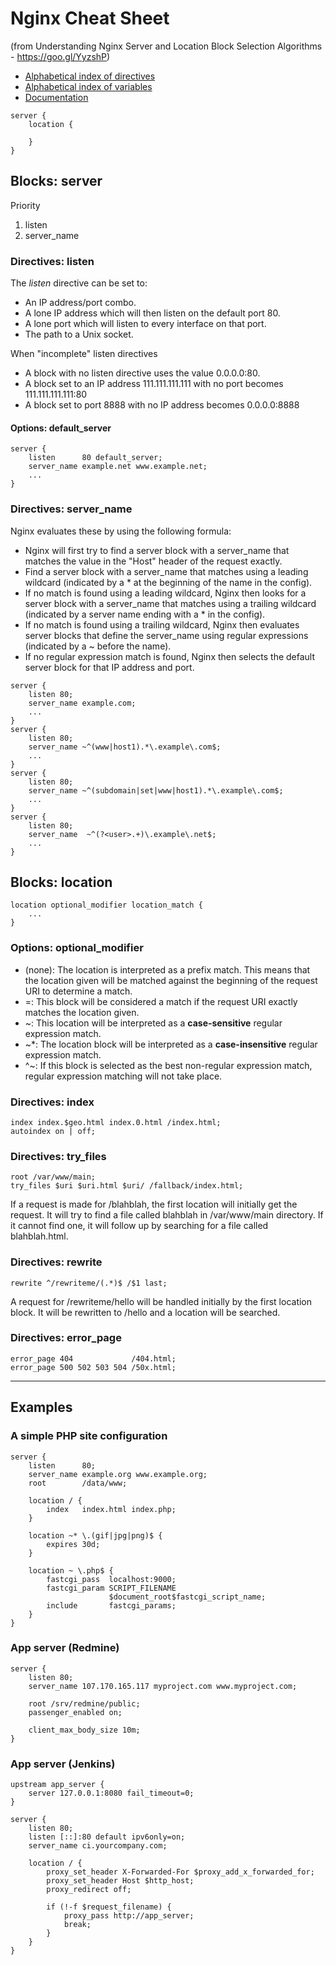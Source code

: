 # Nginx Cheat Sheet

(from Understanding Nginx Server and Location Block Selection Algorithms - https://goo.gl/YyzshP)

* [Alphabetical index of directives](http://nginx.org/en/docs/dirindex.html)
* [Alphabetical index of variables](http://nginx.org/en/docs/varindex.html)
* [Documentation](http://nginx.org/en/docs/)

```
server {
	location {

	}
}
```

## Blocks: server

Priority

1. listen
2. server_name

### Directives: listen

The *listen* directive can be set to:

* An IP address/port combo.
* A lone IP address which will then listen on the default port 80.
* A lone port which will listen to every interface on that port.
* The path to a Unix socket.

When "incomplete" listen directives

* A block with no listen directive uses the value 0.0.0.0:80.
* A block set to an IP address 111.111.111.111 with no port becomes 111.111.111.111:80
* A block set to port 8888 with no IP address becomes 0.0.0.0:8888

#### Options: default_server

```
server {
    listen      80 default_server;
    server_name example.net www.example.net;
    ...
}
```

### Directives: server_name

Nginx evaluates these by using the following formula:

* Nginx will first try to find a server block with a server_name that matches the value in the "Host" header of the request exactly.
* Find a server block with a server_name that matches using a leading wildcard (indicated by a * at the beginning of the name in the config).
* If no match is found using a leading wildcard, Nginx then looks for a server block with a server_name that matches using a trailing wildcard (indicated by a server name ending with a * in the config).
* If no match is found using a trailing wildcard, Nginx then evaluates server blocks that define the server_name using regular expressions (indicated by a ~ before the name). 
* If no regular expression match is found, Nginx then selects the default server block for that IP address and port.

```
server {
    listen 80;
    server_name example.com;
    ...
}
server {
    listen 80;
    server_name ~^(www|host1).*\.example\.com$;
    ...
}
server {
    listen 80;
    server_name ~^(subdomain|set|www|host1).*\.example\.com$;
    ...
}
server {
    listen 80;
    server_name  ~^(?<user>.+)\.example\.net$;
    ...
}
```

## Blocks: location

```
location optional_modifier location_match {
	...
}
```

### Options: optional_modifier

* (none): The location is interpreted as a prefix match. This means that the location given will be matched against the beginning of the request URI to determine a match.
* =: This block will be considered a match if the request URI exactly matches the location given.
* ~: This location will be interpreted as a **case-sensitive** regular expression match.
* ~*: The location block will be interpreted as a **case-insensitive** regular expression match.
* ^~: If this block is selected as the best non-regular expression match, regular expression matching will not take place.

### Directives: index

```
index index.$geo.html index.0.html /index.html;
autoindex on | off;
```

### Directives:  try_files

```
root /var/www/main;
try_files $uri $uri.html $uri/ /fallback/index.html;
```

If a request is made for /blahblah, the first location will initially get the request. It will try to find a file called blahblah in /var/www/main directory. If it cannot find one, it will follow up by searching for a file called blahblah.html.

### Directives:  rewrite

```
rewrite ^/rewriteme/(.*)$ /$1 last;
```

A request for /rewriteme/hello will be handled initially by the first location block. It will be rewritten to /hello and a location will be searched.

### Directives:  error_page

```
error_page 404             /404.html;
error_page 500 502 503 504 /50x.html;
```

------

## Examples

### A simple PHP site configuration

```
server {
    listen      80;
    server_name example.org www.example.org;
    root        /data/www;

    location / {
        index   index.html index.php;
    }

    location ~* \.(gif|jpg|png)$ {
        expires 30d;
    }

    location ~ \.php$ {
        fastcgi_pass  localhost:9000;
        fastcgi_param SCRIPT_FILENAME
                      $document_root$fastcgi_script_name;
        include       fastcgi_params;
    }
}
```

### App server (Redmine)

```
server {
    listen 80;
    server_name 107.170.165.117 myproject.com www.myproject.com;

    root /srv/redmine/public;
    passenger_enabled on;

    client_max_body_size 10m;
}
```

### App server (Jenkins)

```
upstream app_server {
    server 127.0.0.1:8080 fail_timeout=0;
}

server {
    listen 80;
    listen [::]:80 default ipv6only=on;
    server_name ci.yourcompany.com;

    location / {
        proxy_set_header X-Forwarded-For $proxy_add_x_forwarded_for;
        proxy_set_header Host $http_host;
        proxy_redirect off;

        if (!-f $request_filename) {
            proxy_pass http://app_server;
            break;
        }
    }
}
```
